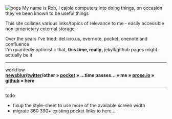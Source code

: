 ![oops]({{site.baseurl}}/assets/oops.png)
My name is Rob, I cajole computers into doing things, on occasion they've been known to be useful things

This site collates various links/topics of relevance to me - easily accessible non-proprietary external storage 

Over the years I've tried: del.icio.us, evernote, pocket, onenote and confluence  
I'm guardedly optimistic that, **this time, really**, jekyll/github pages might actually be it

---

workflow  
**[newsblur](https://newsblur.com)/[twitter](https://www.twitter.com)/other » [pocket](https://getpocket.com) »  ...time passes... » me » [prose.io](https://https://prose.io) » [github](https://github.com/robjk) » here**

---  
todo
* fixup the style-sheet to use more of the available screen width
* migrate ~~360~~ 390+ existing pocket links to here...
